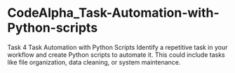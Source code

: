 # CodeAlpha_Task-Automation-with-Python-scripts
Task 4
Task Automation with
Python Scripts
Identify a repetitive task in your workflow and create
Python scripts to automate it. This could include tasks
like file organization, data cleaning, or system
maintenance.
